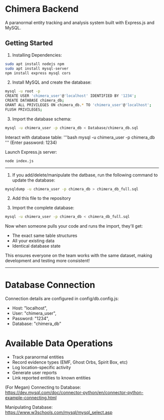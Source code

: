 # Chimera Backend

A paranormal entity tracking and analysis system built with Express.js and MySQL.


## Getting Started

1. Installing Dependencies:

```bash
sudo apt install nodejs npm
sudo apt install mysql-server
npm install express mysql cors
```

2. Install MySQL and create the database:
```bash
mysql -u root -p
CREATE USER 'chimera_user'@'localhost' IDENTIFIED BY '1234';
CREATE DATABASE chimera_db;
GRANT ALL PRIVILEGES ON chimera_db.* TO 'chimera_user'@'localhost';
FLUSH PRIVILEGES;
```

3. Import the database schema:
```bash
mysql -u chimera_user -p chimera_db < Database/chimera_db.sql
```

Interact with database table:
'''bash 
mysql -u chimera_user -p chimera_db
'''
(Enter password: 1234)

Launch Express.js server:
```bash
node index.js
```

-------------------------------------------------------------------------------

1. If you add/delete/manipulate the datbase, run the following command to update the database:
```bash
mysqldump -u chimera_user -p chimera_db > chimera_db_full.sql
```
2. Add this file to the repository

3. Import the complete database:
```bash
mysql -u chimera_user -p chimera_db < chimera_db_full.sql
```

Now when someone pulls your code and runs the import, they'll get:
- The exact same table structures
- All your existing data
- Identical database state

This ensures everyone on the team works with the same dataset, making development and testing more consistent!

-------------------------------------------------------------------------------

# Database Connection
Connection details are configured in config/db.config.js:

- Host: "localhost",
- User: "chimera_user",
- Password: "1234",
- Database: "chimera_db"

# Available Data Operations

- Track paranormal entities
- Record evidence types (EMF, Ghost Orbs, Spirit Box, etc)
- Log location-specific activity
- Generate user reports
- Link reported entities to known entities



(For Megan)
Connecting to Database: https://dev.mysql.com/doc/connector-python/en/connector-python-example-connecting.html

Manipulating Database: https://www.w3schools.com/mysql/mysql_select.asp 


